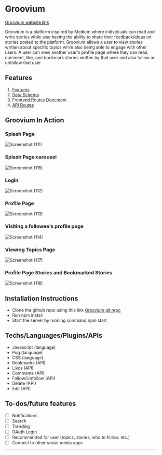 # Groovium
[Groovium website link](https://groovium.herokuapp.com)

Groovium is a platform inspired by Medium where individiuals can read and write stories while also having the ability to share their feedback/ideas on stories posted to the platform. Groovium allows a user to view stories written about specific topics while also being able to engage with other users. A user can view another user's profile page where they can read, comment, like, and bookmark stories written by that user and also follow or unfollow that user.

## Features
1. [Features](https://github.com/rollingferret/groovium/wiki/MVP-Feature-List)
2. [Data Schema](https://github.com/rollingferret/groovium/wiki/Database-Schema)
3. [Frontend Routes Document](https://github.com/Jguevara1208/groupProject/wiki/Client-Side-Routes)
4. [API Routes](https://github.com/rollingferret/groovium/wiki/API-Endpoints)


## Groovium In Action

### Splash Page
![Screenshot (111)](https://user-images.githubusercontent.com/79879124/145475784-3e7f2227-dee0-4d72-bb05-406cd3fb0c6e.png)

### Splash Page carousel
![Screenshot (115)](https://user-images.githubusercontent.com/79879124/145476115-3a910a28-0714-4f37-a1de-952d1a2141e1.png)

### Login
![Screenshot (112)](https://user-images.githubusercontent.com/79879124/145475887-9ff6cd84-d4a4-4f8b-a64c-eb1fbe916cce.png)

### Profile Page
![Screenshot (113)](https://user-images.githubusercontent.com/79879124/145475936-6840489b-6908-4f92-819b-3dff16ceb9e0.png)

### Visiting a followee's profile page
![Screenshot (114)](https://user-images.githubusercontent.com/79879124/145476063-54e4017e-a0dd-4fd0-8c91-b2f825d05780.png)

### Viewing Topics Page
![Screenshot (117)](https://user-images.githubusercontent.com/79879124/145478088-3b2f440f-d254-4d9d-80be-3456fafb0a6d.png)

### Profile Page Stories and Bookmarked Stories
![Screenshot (118)](https://user-images.githubusercontent.com/79879124/145478045-0905cea4-076f-49cf-b81f-466e487ff2d1.png)


## Installation Instructions
* Clone the github repo using this link [Groovium git repo](https://github.com/rollingferret/groovium)
* Run npm install
* Start the server by running command npm start

## Techs/Languages/Plugins/APIs
* Javascript (language)
* Pug (language)
* CSS (language)
* Bookmarks (API)
* Likes (API)
* Comments (API)
* Follow/Unfollow (API)
* Delete (API)
* Edit (API)

## To-dos/future features 
- [ ] Notifications
- [ ] Search
- [ ] Trending
- [ ] OAuth Login
- [ ] Recommended for user (topics, stories, who to follow, etc.)
- [ ] Connect to other social media apps

******************

